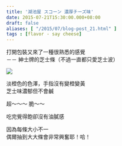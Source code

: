 ```yaml
---
title: '湖池屋 スコーン 濃厚チーズ味'
date: 2015-07-21T15:30:00.000+08:00
draft: false
aliases: [ "/2015/07/blog-post_21.html" ]
tags : [flavor - say cheese]
---
```


打開包裝又來了一種很熟悉的感覺  
－－ 紳士牌的芝士條（不過一直都只愛芝士波）  

[![](https://farm4.staticflickr.com/3811/19195386543_aa9d7252c9_z.jpg)](https://farm4.staticflickr.com/3811/19195386543_aa9d7252c9_z.jpg)

淡橙色的色澤，手指沒有變橙變黃  
芝士味濃郁但不會鹹  
  
超～～～ 脆～～  
  
吃完覺得飽卻沒有油膩感  
  
因為每條大小不一  
偶爾抽到大大條會非常興奮耶！哈！